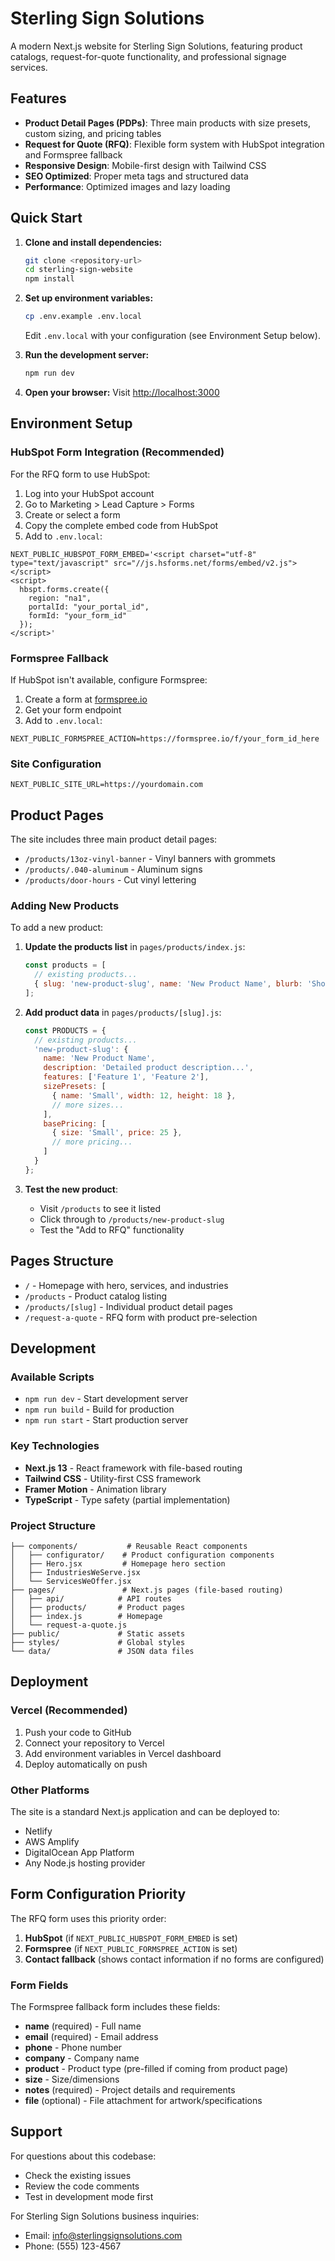 # Sterling Sign Solutions

A modern Next.js website for Sterling Sign Solutions, featuring product catalogs, request-for-quote functionality, and professional signage services.

## Features

- **Product Detail Pages (PDPs)**: Three main products with size presets, custom sizing, and pricing tables
- **Request for Quote (RFQ)**: Flexible form system with HubSpot integration and Formspree fallback
- **Responsive Design**: Mobile-first design with Tailwind CSS
- **SEO Optimized**: Proper meta tags and structured data
- **Performance**: Optimized images and lazy loading

## Quick Start

1. **Clone and install dependencies:**
   ```bash
   git clone <repository-url>
   cd sterling-sign-website
   npm install
   ```

2. **Set up environment variables:**
   ```bash
   cp .env.example .env.local
   ```
   
   Edit `.env.local` with your configuration (see Environment Setup below).

3. **Run the development server:**
   ```bash
   npm run dev
   ```

4. **Open your browser:**
   Visit [http://localhost:3000](http://localhost:3000)

## Environment Setup

### HubSpot Form Integration (Recommended)

For the RFQ form to use HubSpot:

1. Log into your HubSpot account
2. Go to Marketing > Lead Capture > Forms
3. Create or select a form
4. Copy the complete embed code from HubSpot
5. Add to `.env.local`:

```env
NEXT_PUBLIC_HUBSPOT_FORM_EMBED='<script charset="utf-8" type="text/javascript" src="//js.hsforms.net/forms/embed/v2.js"></script>
<script>
  hbspt.forms.create({
    region: "na1",
    portalId: "your_portal_id",
    formId: "your_form_id"
  });
</script>'
```

### Formspree Fallback

If HubSpot isn't available, configure Formspree:

1. Create a form at [formspree.io](https://formspree.io)
2. Get your form endpoint
3. Add to `.env.local`:

```env
NEXT_PUBLIC_FORMSPREE_ACTION=https://formspree.io/f/your_form_id_here
```

### Site Configuration

```env
NEXT_PUBLIC_SITE_URL=https://yourdomain.com
```

## Product Pages

The site includes three main product detail pages:

- `/products/13oz-vinyl-banner` - Vinyl banners with grommets
- `/products/.040-aluminum` - Aluminum signs  
- `/products/door-hours` - Cut vinyl lettering

### Adding New Products

To add a new product:

1. **Update the products list** in `pages/products/index.js`:
   ```javascript
   const products = [
     // existing products...
     { slug: 'new-product-slug', name: 'New Product Name', blurb: 'Short description.' },
   ];
   ```

2. **Add product data** in `pages/products/[slug].js`:
   ```javascript
   const PRODUCTS = {
     // existing products...
     'new-product-slug': {
       name: 'New Product Name',
       description: 'Detailed product description...',
       features: ['Feature 1', 'Feature 2'],
       sizePresets: [
         { name: 'Small', width: 12, height: 18 },
         // more sizes...
       ],
       basePricing: [
         { size: 'Small', price: 25 },
         // more pricing...
       ]
     }
   };
   ```

3. **Test the new product**:
   - Visit `/products` to see it listed
   - Click through to `/products/new-product-slug`
   - Test the "Add to RFQ" functionality

## Pages Structure

- `/` - Homepage with hero, services, and industries
- `/products` - Product catalog listing
- `/products/[slug]` - Individual product detail pages
- `/request-a-quote` - RFQ form with product pre-selection

## Development

### Available Scripts

- `npm run dev` - Start development server
- `npm run build` - Build for production
- `npm run start` - Start production server

### Key Technologies

- **Next.js 13** - React framework with file-based routing
- **Tailwind CSS** - Utility-first CSS framework
- **Framer Motion** - Animation library
- **TypeScript** - Type safety (partial implementation)

### Project Structure

```
├── components/           # Reusable React components
│   ├── configurator/    # Product configuration components
│   ├── Hero.jsx         # Homepage hero section
│   ├── IndustriesWeServe.jsx
│   └── ServicesWeOffer.jsx
├── pages/               # Next.js pages (file-based routing)
│   ├── api/            # API routes
│   ├── products/       # Product pages
│   ├── index.js        # Homepage
│   └── request-a-quote.js
├── public/             # Static assets
├── styles/             # Global styles
└── data/               # JSON data files
```

## Deployment

### Vercel (Recommended)

1. Push your code to GitHub
2. Connect your repository to Vercel
3. Add environment variables in Vercel dashboard
4. Deploy automatically on push

### Other Platforms

The site is a standard Next.js application and can be deployed to:
- Netlify
- AWS Amplify  
- DigitalOcean App Platform
- Any Node.js hosting provider

## Form Configuration Priority

The RFQ form uses this priority order:

1. **HubSpot** (if `NEXT_PUBLIC_HUBSPOT_FORM_EMBED` is set)
2. **Formspree** (if `NEXT_PUBLIC_FORMSPREE_ACTION` is set)
3. **Contact fallback** (shows contact information if no forms are configured)

### Form Fields

The Formspree fallback form includes these fields:
- **name** (required) - Full name
- **email** (required) - Email address  
- **phone** - Phone number
- **company** - Company name
- **product** - Product type (pre-filled if coming from product page)
- **size** - Size/dimensions
- **notes** (required) - Project details and requirements
- **file** (optional) - File attachment for artwork/specifications

## Support

For questions about this codebase:
- Check the existing issues
- Review the code comments
- Test in development mode first

For Sterling Sign Solutions business inquiries:
- Email: info@sterlingsignsolutions.com
- Phone: (555) 123-4567

